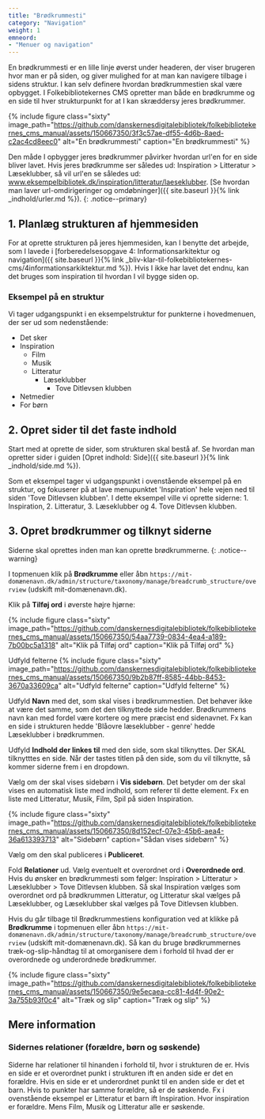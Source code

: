 ```yaml
---
title: "Brødkrummesti"
category: "Navigation"
weight: 1
emneord:
- "Menuer og navigation"
---
```


En brødkrummesti er en lille linje øverst under headeren, der viser brugeren hvor man er på siden, og giver mulighed for at man kan navigere tilbage i sidens struktur. I kan selv definere hvordan brødkrummestien skal være opbygget. I Folkebibliotekernes CMS opretter man både en brødkrumme og en side til hver strukturpunkt for at I kan skræddersy jeres brødkrummer. 

{% include figure class="sixty" image_path="https://github.com/danskernesdigitalebibliotek/folkebibliotekernes_cms_manual/assets/150667350/3f3c57ae-df55-4d6b-8aed-c2ac4cd8eec0" alt="En brødkrummesti" caption="En brødkrummesti" %}

Den måde I opbygger jeres brødkrummer påvirker hvordan url'en for en side bliver lavet. Hvis jeres brødkrumme ser således ud: Inspiration > Litteratur > Læseklubber, så vil url'en se således ud: www.eksempelbibliotek.dk/inspiration/litteratur/laeseklubber. [Se hvordan man laver url-omdirigeringer og omdøbninger]({{ site.baseurl }}{% link _indhold/urler.md %}).
{: .notice--primary}

## 1. Planlæg strukturen af hjemmesiden

For at oprette strukturen på jeres hjemmesiden, kan I benytte det arbejde, som I lavede i [forberedelsesopgave 4: Informationsarkitektur og navigation]({{ site.baseurl }}{% link _bliv-klar-til-folkebibliotekernes-cms/4informationsarkiktektur.md %}). Hvis I ikke har lavet det endnu, kan det bruges som inspiration til hvordan I vil bygge siden op. 

### Eksempel på en struktur
Vi tager udgangspunkt i en eksempelstruktur for punkterne i hovedmenuen, der ser ud som nedenstående:
- Det sker
- Inspiration
  - Film
  - Musik
  - Litteratur
    - Læseklubber
      - Tove Ditlevsen klubben
- Netmedier
- For børn

## 2. Opret sider til det faste indhold
Start med at oprette de sider, som strukturen skal bestå af. Se hvordan man opretter sider i guiden [Opret indhold: Side]({{ site.baseurl }}{% link _indhold/side.md %}). 

Som et eksempel tager vi udgangspunkt i ovenstående eksempel på en struktur, og fokuserer på at lave menupunktet 'Inspiration' hele vejen ned til siden 'Tove Ditlevsen klubben'. I dette eksempel ville vi oprette siderne: 1. Inspiration, 2. Litteratur, 3. Læseklubber og 4. Tove Ditlevsen klubben.

## 3. Opret brødkrummer og tilknyt siderne
Siderne skal oprettes inden man kan oprette brødkrummerne.
{: .notice--warning}

I topmenuen klik på **Brødkrumme** eller åbn `https://mit-domænenavn.dk/admin/structure/taxonomy/manage/breadcrumb_structure/overview` (udskift mit-domænenavn.dk).

Klik på **Tilføj ord** i øverste højre hjørne:

{% include figure class="sixty" image_path="https://github.com/danskernesdigitalebibliotek/folkebibliotekernes_cms_manual/assets/150667350/54aa7739-0834-4ea4-a189-7b00bc5a1318" alt="Klik på Tilføj ord" caption="Klik på Tilføj ord" %}

Udfyld felterne
{% include figure class="sixty" image_path="https://github.com/danskernesdigitalebibliotek/folkebibliotekernes_cms_manual/assets/150667350/9b2b87ff-8585-44bb-8453-3670a33609ca" alt="Udfyld felterne" caption="Udfyld felterne" %}

Udfyld **Navn** med det, som skal vises i brødkrummestien. Det behøver ikke at være det samme, som det den tilknyttede side hedder. Brødkrummens navn kan med fordel være kortere og mere præcist end sidenavnet. Fx kan en side i strukturen hedde 'Blåovre læseklubber - genre' hedde Læseklubber i brødkrummen.

Udfyld **Indhold der linkes til** med den side, som skal tilknyttes. Der SKAL tilknytttes en side. Når der tastes titlen på den side, som du vil tilknytte, så kommer siderne frem i en dropdown.

Vælg om der skal vises sidebørn i **Vis sidebørn**. Det betyder om der skal vises en automatisk liste med indhold, som referer til dette element. Fx en liste med Litteratur, Musik, Film, Spil på siden Inspiration.

{% include figure class="sixty" image_path="https://github.com/danskernesdigitalebibliotek/folkebibliotekernes_cms_manual/assets/150667350/8d152ecf-07e3-45b6-aea4-36a613393713" alt="Sidebørn" caption="Sådan vises sidebørn" %}

Vælg om den skal publiceres i **Publiceret**.

Fold **Relationer** ud. Vælg eventuelt et overordnet ord i **Overordnede ord**. Hvis du ønsker en brødkrummesti som følger: Inspiration > Litteratur > Læseklubber > Tove Ditlevsen klubben. Så skal Inspiration vælges som overordnet ord på brødkrummen Litteratur, og Litteratur skal vælges på Læseklubber, og Læseklubber skal vælges på Tove Ditlevsen klubben.

Hvis du går tilbage til Brødkrummestiens konfiguration ved at klikke på **Brødkrumme** i topmenuen eller åbn `https://mit-domænenavn.dk/admin/structure/taxonomy/manage/breadcrumb_structure/overview` (udskift mit-domænenavn.dk). Så kan du bruge brødkrummernes træk-og-slip-håndtag til at omorganisere dem i forhold til hvad der er overordnede og underordnede brødkrummer.

{% include figure class="sixty" image_path="https://github.com/danskernesdigitalebibliotek/folkebibliotekernes_cms_manual/assets/150667350/9e5ecaea-cc81-4d4f-90e2-3a755b93f0c4" alt="Træk og slip" caption="Træk og slip" %}

## Mere information

### Sidernes relationer (forældre, børn og søskende)
Siderne har relationer til hinanden i forhold til, hvor i strukturen de er. Hvis en side er et overordnet punkt i strukturen ift en anden side er det en forældre. Hvis en side er et underordnet punkt til en anden side er det et barn. Hvis to punkter har samme forældre, så er de søskende. Fx i ovenstående eksempel er Litteratur et barn ift Inspiration. Hvor inspiration er forældre. Mens Film, Musik og Litteratur alle er søskende.
